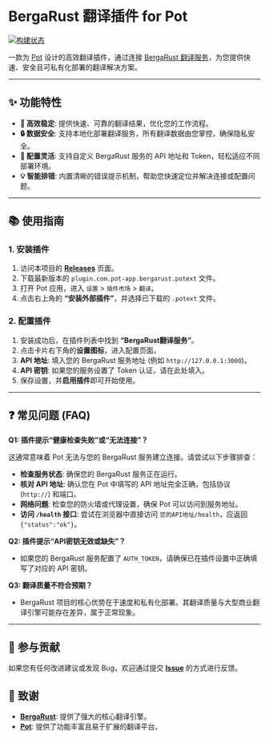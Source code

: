 # BergaRust 翻译插件 for Pot

[![构建状态](https://github.com/Mars-Sea/pot-app-translate-plugin-bergarust/actions/workflows/build.yml/badge.svg)](https://github.com/Mars-Sea/pot-app-translate-plugin-bergarust/actions)

一款为 [Pot](https://github.com/pot-app/pot-desktop) 设计的高效翻译插件，通过连接 [BergaRust 翻译服务](https://github.com/Aalivexy/translation-service)，为您提供快速、安全且可私有化部署的翻译解决方案。

---

## ✨ 功能特性

- **🚀 高效稳定**: 提供快速、可靠的翻译结果，优化您的工作流程。
- **🔒 数据安全**: 支持本地化部署翻译服务，所有翻译数据由您掌控，确保隐私安全。
- **🔧 配置灵活**: 支持自定义 BergaRust 服务的 API 地址和 Token，轻松适应不同部署环境。
- **💡 智能排错**: 内置清晰的错误提示机制，帮助您快速定位并解决连接或配置问题。

---

## 📚 使用指南

### 1. 安装插件

1.  访问本项目的 [**Releases**](https://github.com/Mars-Sea/pot-app-translate-plugin-bergarust/releases) 页面。
2.  下载最新版本的 `plugin.com.pot-app.bergarust.potext` 文件。
3.  打开 Pot 应用，进入 `设置` > `插件市场` > `翻译`。
4.  点击右上角的 **“安装外部插件”**，并选择已下载的 `.potext` 文件。

### 2. 配置插件

1.  安装成功后，在插件列表中找到 **“BergaRust翻译服务”**。
2.  点击卡片右下角的**设置图标**，进入配置页面。
3.  **API 地址**: 填入您的 BergaRust 服务地址 (例如 `http://127.0.0.1:3000`)。
4.  **API 密钥**: 如果您的服务设置了 Token 认证，请在此处填入。
5.  保存设置，并**启用插件**即可开始使用。

---

## ❓ 常见问题 (FAQ)

**Q1: 插件提示“健康检查失败”或“无法连接”？**

这通常意味着 Pot 无法与您的 BergaRust 服务建立连接。请尝试以下步骤排查：
- **检查服务状态**: 确保您的 BergaRust 服务正在运行。
- **核对 API 地址**: 确认您在 Pot 中填写的 API 地址完全正确，包括协议 (`http://`) 和端口。
- **网络问题**: 检查您的防火墙或代理设置，确保 Pot 可以访问到服务地址。
- **访问 `/health` 接口**: 尝试在浏览器中直接访问 `您的API地址/health`，应返回 `{"status":"ok"}`。

**Q2: 插件提示“API密钥无效或缺失”？**

- 如果您的 BergaRust 服务配置了 `AUTH_TOKEN`，请确保已在插件设置中正确填写了对应的 API 密钥。

**Q3: 翻译质量不符合预期？**

- BergaRust 项目的核心优势在于速度和私有化部署。其翻译质量与大型商业翻译引擎可能存在差异，属于正常现象。

---

## 🤝 参与贡献

如果您有任何改进建议或发现 Bug，欢迎通过提交 [**Issue**](https://github.com/Mars-Sea/pot-app-translate-plugin-bergarust/issues) 的方式进行反馈。

## 🙏 致谢

- **[BergaRust](https://github.com/Aalivexy/translation-service)**: 提供了强大的核心翻译引擎。
- **[Pot](https://github.com/pot-app/pot-desktop)**: 提供了功能丰富且易于扩展的翻译平台。